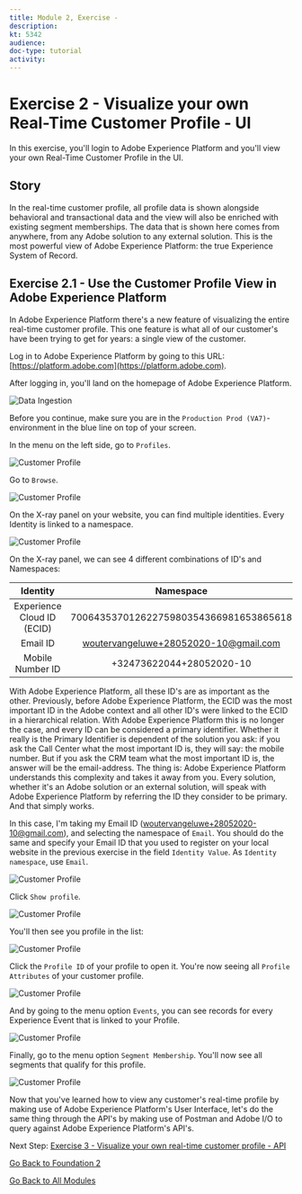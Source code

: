 ```yaml
---
title: Module 2, Exercise - 
description: 
kt: 5342
audience: 
doc-type: tutorial
activity: 
---
```


# Exercise 2 - Visualize your own Real-Time Customer Profile - UI

In this exercise, you'll login to Adobe Experience Platform and you'll view your own Real-Time Customer Profile in the UI.

## Story

In the real-time customer profile, all profile data is shown alongside behavioral and transactional data and the view will also be enriched with existing segment memberships. The data that is shown here comes from anywhere, from any Adobe solution to any external solution. This is the most powerful view of Adobe Experience Platform: the true Experience System of Record.

## Exercise 2.1 - Use the Customer Profile View in Adobe Experience Platform

In Adobe Experience Platform there's a new feature of visualizing the entire real-time customer profile. This one feature is what all of our customer's have been trying to get for years: a single view of the customer.

Log in to Adobe Experience Platform by going to this URL: [https://platform.adobe.com](https://platform.adobe.com).

After logging in, you'll land on the homepage of Adobe Experience Platform.

![Data Ingestion](./images/home.png)

Before you continue, make sure you are in the ``Production Prod (VA7)``-environment in the blue line on top of your screen.

In the menu on the left side, go to ```Profiles```.

![Customer Profile](./images/homemenu.png)

Go to ``Browse``.

![Customer Profile](./images/findaprofile.png)

On the X-ray panel on your website, you can find multiple identities. Every Identity is linked to a namespace.

![Customer Profile](./images/identities.png)

On the X-ray panel, we can see 4 different combinations of ID's and Namespaces:

| Identity     | Namespace       |
|:-------------:| :---------------:|
| Experience Cloud ID (ECID)          | 70064353701262275980354366981653865618 |
| Email ID          | woutervangeluwe+28052020-10@gmail.com|
| Mobile Number ID          | +32473622044+28052020-10|

With Adobe Experience Platform, all these ID's are as important as the other. Previously, before Adobe Experience Platform, the ECID was the most important ID in the Adobe context and all other ID's were linked to the ECID in a hierarchical relation.
With Adobe Experience Platform this is no longer the case, and every ID can be considered a primary identifier. Whether it really is the Primary Identifier is dependent of the solution you ask: if you ask the Call Center what the most important ID is, they will say: the mobile number. But if you ask the CRM team what the most important ID is, the answer will be the email-address. The thing is: Adobe Experience Platform understands this complexity and takes it away from you. Every solution, whether it's an Adobe solution or an external solution, will speak with Adobe Experience Platform by referring the ID they consider to be primary. And that simply works.

In this case, I'm taking my Email ID (woutervangeluwe+28052020-10@gmail.com), and selecting the namespace of ```Email```.
You should do the same and specify your Email ID that you used to register on your local website in the previous exercise in the field ``Identity Value``. As ``Identity namespace``, use ``Email``.

![Customer Profile](./images/popupecid.png)

Click ``Show profile``.

![Customer Profile](./images/showprofile.png)

You'll then see you profile in the list:

![Customer Profile](./images/showprofileid.png)

Click the ``Profile ID`` of your profile to open it. You're now seeing all ``Profile Attributes`` of your customer profile.

![Customer Profile](./images/profile.png)

And by going to the menu option ```Events```, you can see records for every Experience Event that is linked to your Profile.

![Customer Profile](./images/profileee.png)

Finally, go to the menu option ```Segment Membership```. You'll now see all segments that qualify for this profile.

![Customer Profile](./images/profileseg.png)

Now that you've learned how to view any customer's real-time profile by making use of Adobe Experience Platform's User Interface, let's do the same thing through the API's by making use of Postman and Adobe I/O to query against Adobe Experience Platform's API's.

Next Step: [Exercise 3 - Visualize your own real-time customer profile - API](./ex3.md)

[Go Back to Foundation 2](./README.md)

[Go Back to All Modules](../../README.md)
